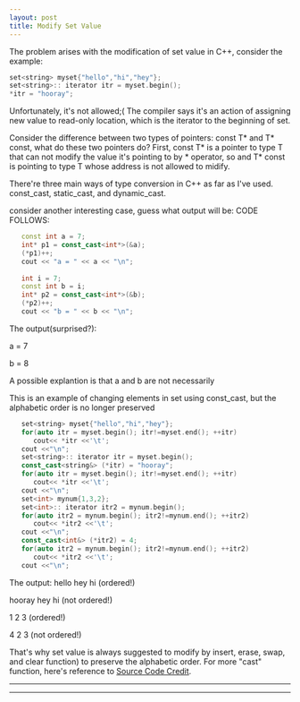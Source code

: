 ```yaml
---
layout: post
title: Modify Set Value
---
```


The problem arises with the modification of set value in C++, consider the example: 
```cpp     
set<string> myset{"hello","hi","hey"};
set<string>:: iterator itr = myset.begin();
*itr = "hooray";
```
Unfortunately, it's not allowed;( 
The compiler says it's an action of assigning new value to read-only location, which is the iterator to the beginning of set.

Consider the difference between two types of pointers: const T* and T* const, what do these two pointers do?
First, const T* is a pointer to type T that can not modify the value it's pointing to by * operator, so and T* const
is pointing to type T whose address is not allowed to midify.

There're three main ways of type conversion in C++ as far as I've used. const_cast, static_cast, and dynamic_cast.

consider another interesting case, guess what output will be:
CODE FOLLOWS:  
```cpp     
   const int a = 7;
   int* p1 = const_cast<int*>(&a);
   (*p1)++;
   cout << "a = " << a << "\n";
   
   int i = 7;
   const int b = i;
   int* p2 = const_cast<int*>(&b);
   (*p2)++;
   cout << "b = " << b << "\n"; 
```
The output(surprised?):

a = 7

b = 8

A possible explantion is that a and b are not necessarily 

This is an example of changing elements in set using const_cast, but the alphabetic order is no longer preserved 
```cpp
   set<string> myset{"hello","hi","hey"};
   for(auto itr = myset.begin(); itr!=myset.end(); ++itr)
      cout<< *itr <<'\t';
   cout <<"\n";   
   set<string>:: iterator itr = myset.begin();
   const_cast<string&> (*itr) = "hooray";
   for(auto itr = myset.begin(); itr!=myset.end(); ++itr)
      cout<< *itr <<'\t';
   cout <<"\n";   
   set<int> mynum{1,3,2};
   set<int>:: iterator itr2 = mynum.begin();
   for(auto itr2 = mynum.begin(); itr2!=mynum.end(); ++itr2)
      cout<< *itr2 <<'\t';
   cout <<"\n";  
   const_cast<int&> (*itr2) = 4;
   for(auto itr2 = mynum.begin(); itr2!=mynum.end(); ++itr2)
      cout<< *itr2 <<'\t';
   cout <<"\n";     
```
The output:
hello	hey	hi	(ordered!)

hooray	hey	hi	(not ordered!)

1	2	3	(ordered!)

4	2	3	(not ordered!)

That's why set value is always suggested to modify by insert, erase, swap, and clear function) to preserve the alphabetic order.
For more "cast" function, here's reference to [Source Code Credit](https://en.cppreference.com/w/cpp/language/const_cast).  


----
****
